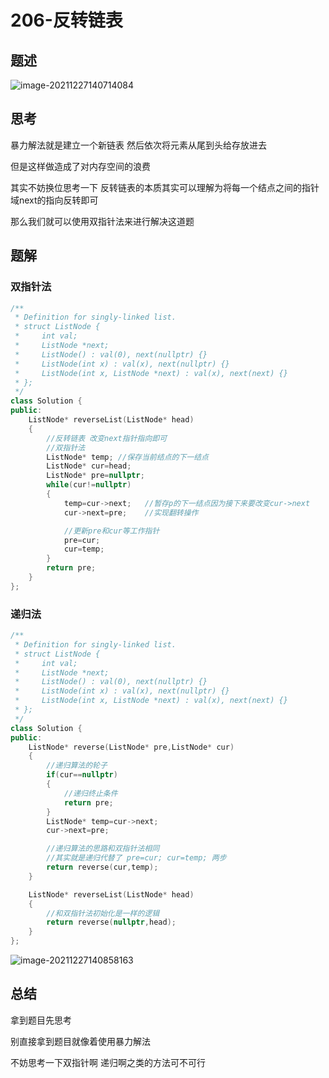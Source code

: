 # 206-反转链表

## 题述

![image-20211227140714084](https://happygoing.oss-cn-beijing.aliyuncs.com/img/image-20211227140714084.png)

## 思考

暴力解法就是建立一个新链表 然后依次将元素从尾到头给存放进去

但是这样做造成了对内存空间的浪费



其实不妨换位思考一下 反转链表的本质其实可以理解为将每一个结点之间的指针域next的指向反转即可

那么我们就可以使用双指针法来进行解决这道题

## 题解

### 双指针法

```C++
/**
 * Definition for singly-linked list.
 * struct ListNode {
 *     int val;
 *     ListNode *next;
 *     ListNode() : val(0), next(nullptr) {}
 *     ListNode(int x) : val(x), next(nullptr) {}
 *     ListNode(int x, ListNode *next) : val(x), next(next) {}
 * };
 */
class Solution {
public:
    ListNode* reverseList(ListNode* head) 
    {
        //反转链表 改变next指针指向即可
        //双指针法
        ListNode* temp; //保存当前结点的下一结点
        ListNode* cur=head;
        ListNode* pre=nullptr;
        while(cur!=nullptr)
        {
            temp=cur->next;   //暂存p的下一结点因为接下来要改变cur->next
            cur->next=pre;    //实现翻转操作

            //更新pre和cur等工作指针
            pre=cur;
            cur=temp;
        }
        return pre;
    }
};
```

### 递归法

```C++
/**
 * Definition for singly-linked list.
 * struct ListNode {
 *     int val;
 *     ListNode *next;
 *     ListNode() : val(0), next(nullptr) {}
 *     ListNode(int x) : val(x), next(nullptr) {}
 *     ListNode(int x, ListNode *next) : val(x), next(next) {}
 * };
 */
class Solution {
public:
    ListNode* reverse(ListNode* pre,ListNode* cur)
    {
        //递归算法的轮子
        if(cur==nullptr)
        {
            //递归终止条件
            return pre;
        }
        ListNode* temp=cur->next;
        cur->next=pre;

        //递归算法的思路和双指针法相同
        //其实就是递归代替了 pre=cur; cur=temp; 两步
        return reverse(cur,temp);
    }

    ListNode* reverseList(ListNode* head) 
    {
        //和双指针法初始化是一样的逻辑
        return reverse(nullptr,head);
    }
};
```

![image-20211227140858163](https://happygoing.oss-cn-beijing.aliyuncs.com/img/image-20211227140858163.png)



## 总结

拿到题目先思考

别直接拿到题目就像着使用暴力解法

不妨思考一下双指针啊 递归啊之类的方法可不可行